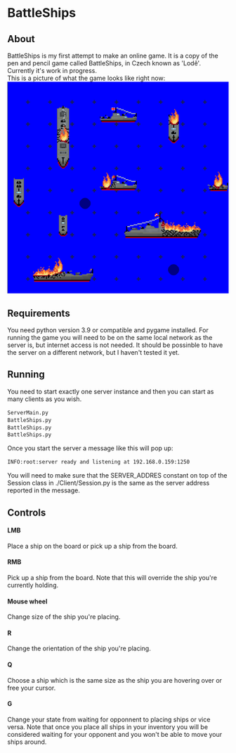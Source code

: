 # BattleShips

## About
BattleShips is my first attempt to make an online game. It is a copy of the pen and pencil game called BattleShips, in Czech known as 'Lodě'. 
Currently it's work in progress.<br>
This is a picture of what the game looks like right now:
![Screenshot](Screenshot.png)

## Requirements
You need python version 3.9 or compatible and pygame installed.
For running the game you will need to be on the same local network as the server is, but internet access is not needed.
It should be possinble to have the server on a different network, but I haven't tested it yet.

## Running
You need to start exactly one server instance and then you can start as many clients as you wish.
```cmd
ServerMain.py
BattleShips.py
BattleShips.py
BattleShips.py
```

Once you start the server a message like this will pop up:
```cmd
INFO:root:server ready and listening at 192.168.0.159:1250
```
You will need to make sure that the SERVER_ADDRES constant on top of the Session class in ./Client/Session.py is the same as the server address reported in the message.

## Controls
#### LMB
Place a ship on the board or pick up a ship from the board.
#### RMB
Pick up a ship from the board. Note that this will override the ship you're currently holding.
#### Mouse wheel
Change size of the ship you're placing.
#### R
Change the orientation of the ship you're placing.
#### Q
Choose a ship which is the same size as the ship you are hovering over or free your cursor.
#### G
Change your state from waiting for opponnent to placing ships or vice versa.
Note that once you place all ships in your inventory you will be considered waiting for your opponent and you won't be able to move your ships around.
